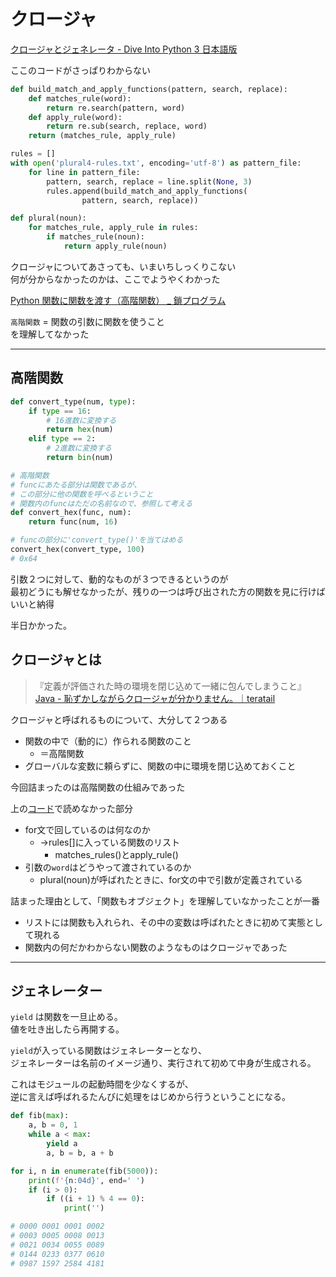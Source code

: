 # クロージャ

[クロージャとジェネレータ - Dive Into Python 3 日本語版](http://diveintopython3-ja.rdy.jp/generators.html)

ここのコードがさっぱりわからない

```py
def build_match_and_apply_functions(pattern, search, replace):
    def matches_rule(word):
        return re.search(pattern, word)
    def apply_rule(word):
        return re.sub(search, replace, word)
    return (matches_rule, apply_rule)

rules = []
with open('plural4-rules.txt', encoding='utf-8') as pattern_file:
    for line in pattern_file:
        pattern, search, replace = line.split(None, 3)
        rules.append(build_match_and_apply_functions(
                pattern, search, replace))

def plural(noun):
    for matches_rule, apply_rule in rules:
        if matches_rule(noun):
            return apply_rule(noun)
```

クロージャについてあさっても、いまいちしっくりこない  
何が分からなかったのかは、ここでようやくわかった

[Python 関数に関数を渡す（高階関数） _ 鎖プログラム](https://pg-chain.com/python-function-2)

`高階関数` = 関数の引数に関数を使うこと  
を理解してなかった

----

## 高階関数

```py
def convert_type(num, type):
    if type == 16:
        # 16進数に変換する
        return hex(num)
    elif type == 2:
        # 2進数に変換する
        return bin(num)

# 高階関数
# funcにあたる部分は関数であるが、
# この部分に他の関数を呼べるということ
# 関数内のfuncはただの名前なので、参照して考える
def convert_hex(func, num):
    return func(num, 16)

# funcの部分に'convert_type()'を当てはめる
convert_hex(convert_type, 100)
# 0x64

```

引数２つに対して、動的なものが３つできるというのが  
最初どうにも解せなかったが、残りの一つは呼び出された方の関数を見に行けばいいと納得

半日かかった。

## クロージャとは

>『定義が評価された時の環境を閉じ込めて一緒に包んでしまうこと』  
[Java - 恥ずかしながらクロージャが分かりません。｜teratail](https://teratail.com/questions/41031)

クロージャと呼ばれるものについて、大分して２つある
- 関数の中で（動的に）作られる関数のこと
  - ＝高階関数
- グローバルな変数に頼らずに、関数の中に環境を閉じ込めておくこと

今回詰まったのは高階関数の仕組みであった

上の[コード](#クロージャ)で読めなかった部分
- for文で回しているのは何なのか
  - →rules[]に入っている関数のリスト
    - matches_rules()とapply_rule()
- 引数の`word`はどうやって渡されているのか
  - plural(noun)が呼ばれたときに、for文の中で引数が定義されている

詰まった理由として、「関数もオブジェクト」を理解していなかったことが一番

- リストには関数も入れられ、その中の変数は呼ばれたときに初めて実態として現れる
- 関数内の何だかわからない関数のようなものはクロージャであった

----

## ジェネレーター

`yield` は関数を一旦止める。  
値を吐き出したら再開する。

`yield`が入っている関数はジェネレーターとなり、  
ジェネレーターは名前のイメージ通り、実行されて初めて中身が生成される。

これはモジュールの起動時間を少なくするが、  
逆に言えば呼ばれるたんびに処理をはじめから行うということになる。

```py
def fib(max):
    a, b = 0, 1
    while a < max:
        yield a
        a, b = b, a + b

for i, n in enumerate(fib(5000)):
	print(f'{n:04d}', end=' ')
	if (i > 0):
		if ((i + 1) % 4 == 0):
			print('')

# 0000 0001 0001 0002 
# 0003 0005 0008 0013 
# 0021 0034 0055 0089 
# 0144 0233 0377 0610 
# 0987 1597 2584 4181 
```
